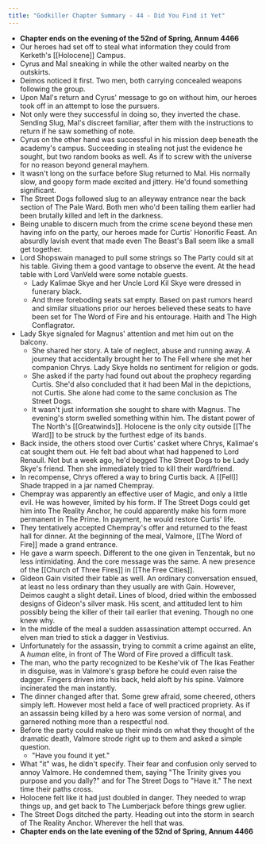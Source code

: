```yaml
---
title: "Godkiller Chapter Summary - 44 - Did You Find it Yet"
---
```

- **Chapter ends on the evening of the 52nd of Spring, Annum 4466**
- Our heroes had set off to steal what information they could from Kerketh's [[Holocene]] Campus.
- Cyrus and Mal sneaking in while the other waited nearby on the outskirts.
- Deimos noticed it first. Two men, both carrying concealed weapons following the group.
- Upon Mal's return and Cyrus' message to go on without him, our heroes took off in an attempt to lose the pursuers.
- Not only were they successful in doing so, they inverted the chase. Sending Slug, Mal's discreet familiar, after them with the instructions to return if he saw something of note.
- Cyrus on the other hand was successful in his mission deep beneath the academy's campus. Succeeding in stealing not just the evidence he sought, but two random books as well. As if to screw with the universe for no reason beyond general mayhem.
- It wasn't long on the surface before Slug returned to Mal. His normally slow, and goopy form made excited and jittery. He'd found something significant.
- The Street Dogs followed slug to an alleyway entrance near the back section of The Pale Ward. Both men who'd been tailing them earlier had been brutally killed and left in the darkness.
- Being unable to discern much from the crime scene beyond these men having info on the party, our heroes made for Curtis' Honorific Feast. An absurdly lavish event that made even The Beast's Ball seem like a small get together.
- Lord Shopswain managed to pull some strings so The Party could sit at his table. Giving them a good vantage to observe the event. At the head table with Lord VanVeld were some notable guests.
	- Lady Kalimae Skye and her Uncle Lord Kil Skye were dressed in funerary black.
	- And three foreboding seats sat empty. Based on past rumors heard and similar situations prior our heroes believed these seats to have been set for The Word of Fire and his entourage. Haith and The High Conflagrator.
- Lady Skye signaled for Magnus' attention and met him out on the balcony.
	- She shared her story. A tale of neglect, abuse and running away. A journey that accidentally brought her to The Fell where she met her companion Chrys. Lady Skye holds no sentiment for religion or gods.
	- She asked if the party had found out about the prophecy regarding Curtis. She'd also concluded that it had been Mal in the depictions, not Curtis. She alone had come to the same conclusion as The Street Dogs.
	- It wasn't just information she sought to share with Magnus. The evening's storm swelled something within him. The distant power of The North's [[Greatwinds]]. Holocene is the only city outside [[The Ward]] to be struck by the furthest edge of its bands.
- Back inside, the others stood over Curtis' casket where Chrys, Kalimae's cat sought them out. He felt bad about what had happened to Lord Renaull. Not but a week ago, he'd begged The Street Dogs to be Lady Skye's friend. Then she immediately tried to kill their ward/friend.
- In recompense, Chrys offered a way to bring Curtis back. A [[Fell]] Shade trapped in a jar named Chempray.
- Chempray was apparently an effective user of Magic, and only a little evil. He was however, limited by his form. If The Street Dogs could get him into The Reality Anchor, he could apparently make his form more permanent in The Prime. In payment, he would restore Curtis' life.
- They tentatively accepted Chempray's offer and returned to the feast hall for dinner. At the beginning of the meal, Valmore, [[The Word of Fire]] made a grand entrance.
- He gave a warm speech. Different to the one given in Tenzentak, but no less intimidating. And the core message was the same. A new presence of the [[Church of Three Fires]] in [[The Free Cities]].
- Gideon Gain visited their table as well. An ordinary conversation ensued, at least no less ordinary than they usually are with Gain. However, Deimos caught a slight detail. Lines of blood, dried within the embossed designs of Gideon's silver mask. His scent, and attituded lent to him possibly being the killer of their tail earlier that evening. Though no one knew why.
- In the middle of the meal a sudden assassination attempt occurred. An elven man tried to stick a dagger in Vestivius.
- Unfortunately for the assassin, trying to commit a crime against an elite, A *human* elite, in front of The Word of Fire proved a difficult task.
- The man, who the party recognized to be Keshe'vik of The Ikas Feather in disguise, was in Valmore's grasp before he could even raise the dagger. Fingers driven into his back, held aloft by his spine. Valmore incinerated the man instantly.
- The dinner changed after that. Some grew afraid, some cheered, others simply left. However most held a face of well practiced propriety. As if an assassin being killed by a hero was some version of normal, and garnered nothing more than a respectful nod.
- Before the party could make up their minds on what they thought of the dramatic death, Valmore strode right up to them and asked a simple question.
	- "Have you found it yet."
- What "it" was, he didn't specify. Their fear and confusion only served to annoy Valmore. He condemned them, saying "The Trinity gives you purpose and you dally?" and for The Street Dogs to "Have it." The next time their paths cross.
- Holocene felt like it had just doubled in danger. They needed to wrap things up, and get back to The Lumberjack before things grew uglier.
- The Street Dogs ditched the party. Heading out into the storm in search of The Reality Anchor. Wherever the hell that was.
- **Chapter ends on the late evening of the 52nd of Spring, Annum 4466**